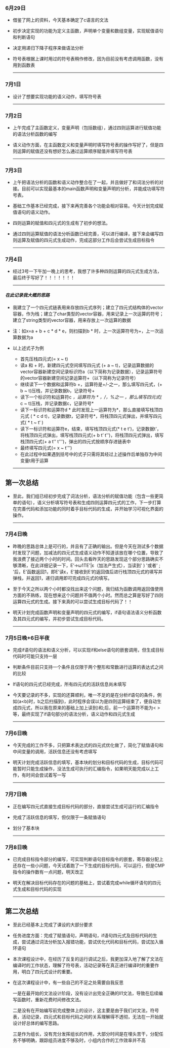 ### 6月29日

* 借鉴了网上的资料，今天基本确定了c语言的文法

* 初步决定实现的功能为定义主函数，声明单个变量和数组变量，实现赋值语句和判断语句

* 决定用递归下降子程序来做语法分析

* 符号表根据上课时用过的符号表稍作修改，因为目前没有考虑调用函数，没有用到函数表

  --------------------------------------------------

### 7月1日

* 设计了想要实现功能的语义动作，填写符号表

  -------------------------------------------

### 7月2日

- 上午完成了主函数定义，变量声明（包括数组），通过四则运算进行赋值功能的语法分析函数的编写

- 语义动作方面，在主函数定义和变量声明时填写符号表的操作写好了，但是四则运算的赋值还没有想好怎么通过运算顺序赋值并填写符号表

  -------------------------------------

### 7月3日

- 上午把语法分析的函数和语义动作整合在了一起，并且做好了和词法分析的对接。目前可以实现最基本的main函数声明和变量声明的分析，并能成功填写符号表。

- 基础工作基本已经完成，接下来再完善各个功能会相对容易。今天计划完成赋值语句的语义动作。

- 四则运算的赋值和四元式的生成有了初步的想法。

- 通过四则运算赋值的语法分析函数已经完善，可以进行编译，接下来会编写四则运算及赋值的四元式生成动作，完成这部分工作后会尝试生成目标指令

  -----------------------------

### 7月4日

- 经过3号一下午加一晚上的思考，我想了许多种四则运算的四元式生成方法，最后终于写好了！！！！！！！

  -----------------------

#### *在此记录我大概的思路*

- 我建立了一个四元式链表用来存放四元式序列；建立了四元式结构体的vector容器，作为栈；建立了char类型的vector容器，用来记录上一次运算的符号；建立了string类型的vector容器，用来存放上一次运算的数据

- 注：如x=a + b + c * d * e，则扫描到b * 时，上一次运算符号为+，上一次运算数据为a

- 以上述式子为例

  - 首先压栈四元式(= x ~ t)
  - 读a 和 + 时，新建四元式空间填写四元式 (+ a ~ t)，记录运算数据的vector容器新建空间记录标识符a（以下简称为记录数据），记录运算符号的vector容器新建空间记录运算符+（以下简称为记录符号）
  - 继续读下一个数据和运算符b +，运算符是+/-之一，那么填写四元式，(+ b ~ t)压栈，并记录数据b，记录符号+
  - 读下一个标识符和运算符c *，运算符为 * ，/，%之一 ，那么填写四元式(* c ~ t)压栈，并记录数据c，记录符号*
  - 读下一标识符和运算符d * 此时发现上一运算符为*，那么直接填写栈顶四元式 ( * c d t)，记录数据t，记录符号*，将栈顶四元式弹出，并填写四元式( * t ~ t‘ )
  - 读下一标识符和运算符e，结束，填写栈顶四元式(* t e t')，记录数据t'， 将栈顶四元式弹出，填写栈顶四元式(+ b t’ t'')，将栈顶四元式弹出，填写栈顶四元式(+ a t'' t''')，弹出的四元式按顺序存进链表中
  - 最终填写四元式(= x ~ t''')
  - 在此过程中如果遇到括号中的式子只需将其经过上述操作后单独存为中间变量t用于运算

  ------------------------------

## 第一次总结

- 至此，我们组已经初步完成了词法分析，语法分析的赋值功能（包含一些更简单的语句），语义分析填写符号表和生成四则运算四元式的工作，下一步打算在完善代码和添加功能的同时着手目标代码的生成，并开始学习可视化界面的操作。

  ------------------------------------

### 7月4日晚

- 昨晚的思路总体上是可行的，并且有了正确的输出。但是今天在测试多个数据时发现了问题，加减法的四元式生成语义动作不知道该放在哪个位置，导致了我浪费了接近两个小时的时间。回头去看昨天的思路发现这个部分思路确实不够清晰，在此详细记录一下，E’→ω1TE'|ε（加法产生式），当读到' ) '或者' ; '后，E'函数返回1，即E'读ε，E'接收到E‘的返回值后进行栈顶四元式的填写并弹栈，并返回1，递归调用即可完成四元式的填写。

- 至于今天之所以两个小时都没找出来这个问题，我归结为函数调用返回值使用方面的不熟练，现在想来这个问题并不值两个小时。然而总之算是写好了四则运算四元式的生成。接下来真的可以尝试生成目标代码了！！

- 明天计划完成函数声明和变量声明的四元式的编写，if语句语法语义分析函数及其四元式的编写，并初步尝试生成目标代码。

  ---------------------------------

### 7月5日晚+6日半夜

- 完成if语句的语法和语义分析，可以实现if和else语句的嵌套调用，但生成目标代码时可能只支持一层  

- 判断条件目前只支持一个条件且仅限于两个整形和常数进行运算的表达式之间的比较  

- If语句的四元式已经完成，所有四元式的活跃信息尚未填写

- 今天要记录的不多，实现的还算顺利，唯一不足的是在分析if语句的条件，例如(a<b)时，b之后扫描到)，此时程序会误以为是四则运算结束了，便自动生成四元式，所以我在原来的基础上加上读到)和;后，前一个运算符不能为< >等，最终实现了if语句部分的语法分析，语义动作和四元式生成

  ----------------------------------------------------------------

### 7月6日晚

- 今天完成的工作不多，只把算术表达式的四元式优化做了，简化了赋值语句和中间变量的调用，活跃信息还没有考虑填写

- 明天计划完成活跃信息的填写，基本块的划分和目标代码的生成，目标代码可能暂时只能生成操作，没法生成可执行的汇编指令，如果明天能完成以上工作，有时间会尝试着写一写

  --------------------------------------

### 7月7日晚

- 正在编写四元式直接生成目标代码的部分，直接尝试生成可运行的汇编指令

- 完成了活跃信息的填写，但仅限于一条赋值语句

- 划分了基本块

  ----------

### 7月8日晚

- 已完成目标指令部分的编写，可实现判断语句目标指令的嵌套，寄存器分配上还存在一些小问题，今天试着跑了一下生成的目标代码，可以运行，但是CMP指令的操作数有一点问题，明天改正

- 明天在解决目标代码存在的问题的基础上，尝试着完成while循环语句的四元式生成和目标代码的实现

  --------------------------

## 第二次总结

- 至此已经基本上完成了课设的大部分要求

- 任务进度方面：完成了赋值语句，声明语句，if语句四元式及目标代码的生成，尝试通过词法分析加入报错功能，尝试优化代码和目标代码，尝试加入循环语句

- 本次课程设计中，在经历了反复的运行调试之后，我更加深入地了解了文法在编译时的工作状态，理解了符号表，活动记录等在真正进行编译时的重要作用，明白了四元式设计的重要。

- 在这次课程设计中，有一些自己的不足之处需要自我反思

  一是在最开始的文法设计阶段，没有设计出完全正确的ll1文法，导致在后续编写函数时，重新花费时间修改文法。

  二是没有在开始编写前完成整体上的设计，这主要是由于我们对文法，符号表，活动记录，四元式和目标代码之间的关系理解得不透彻，无法在一开始就设计好总体的编写思路。

  三是作为组长，没有充分发挥组长的作用，大部分时间是在埋头苦干，分配任务不够明确，跟踪组员进度不够及时，小组内合作的工作效率并不高

